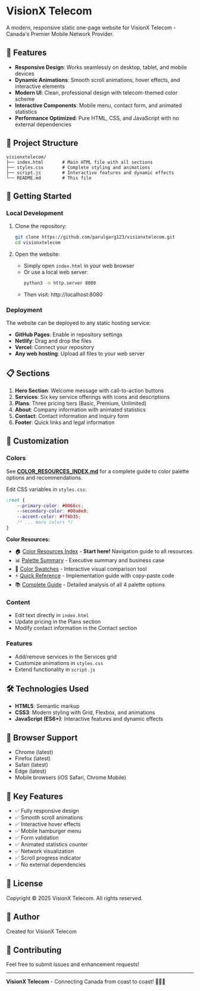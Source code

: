 # VisionX Telecom

A modern, responsive static one-page website for VisionX Telecom - Canada's Premier Mobile Network Provider.

## 🌟 Features

- **Responsive Design**: Works seamlessly on desktop, tablet, and mobile devices
- **Dynamic Animations**: Smooth scroll animations, hover effects, and interactive elements
- **Modern UI**: Clean, professional design with telecom-themed color scheme
- **Interactive Components**: Mobile menu, contact form, and animated statistics
- **Performance Optimized**: Pure HTML, CSS, and JavaScript with no external dependencies

## 📁 Project Structure

```
visionxtelecom/
├── index.html       # Main HTML file with all sections
├── styles.css       # Complete styling and animations
├── script.js        # Interactive features and dynamic effects
└── README.md        # This file
```

## 🚀 Getting Started

### Local Development

1. Clone the repository:
   ```bash
   git clone https://github.com/parulgarg123/visionxtelecom.git
   cd visionxtelecom
   ```

2. Open the website:
   - Simply open `index.html` in your web browser
   - Or use a local web server:
     ```bash
     python3 -m http.server 8080
     ```
   - Then visit: http://localhost:8080

### Deployment

The website can be deployed to any static hosting service:
- **GitHub Pages**: Enable in repository settings
- **Netlify**: Drag and drop the files
- **Vercel**: Connect your repository
- **Any web hosting**: Upload all files to your web server

## 📋 Sections

1. **Hero Section**: Welcome message with call-to-action buttons
2. **Services**: Six key service offerings with icons and descriptions
3. **Plans**: Three pricing tiers (Basic, Premium, Unlimited)
4. **About**: Company information with animated statistics
5. **Contact**: Contact information and inquiry form
6. **Footer**: Quick links and legal information

## 🎨 Customization

### Colors
See **[COLOR_RESOURCES_INDEX.md](COLOR_RESOURCES_INDEX.md)** for a complete guide to color palette options and recommendations.

Edit CSS variables in `styles.css`:
```css
:root {
    --primary-color: #0066cc;
    --secondary-color: #00a8e8;
    --accent-color: #ff6b35;
    /* ... more colors */
}
```

**Color Resources:**
- 🏠 [Color Resources Index](COLOR_RESOURCES_INDEX.md) - **Start here!** Navigation guide to all resources
- 📊 [Palette Summary](PALETTE_SUMMARY.md) - Executive summary and business case
- 🎨 [Color Swatches](color-swatches.html) - Interactive visual comparison tool
- ⚡ [Quick Reference](COLOR_QUICK_REFERENCE.md) - Implementation guide with copy-paste code
- 📚 [Complete Guide](COLOR_PALETTE_GUIDE.md) - Detailed analysis of all 4 palette options

### Content
- Edit text directly in `index.html`
- Update pricing in the Plans section
- Modify contact information in the Contact section

### Features
- Add/remove services in the Services grid
- Customize animations in `styles.css`
- Extend functionality in `script.js`

## 🛠️ Technologies Used

- **HTML5**: Semantic markup
- **CSS3**: Modern styling with Grid, Flexbox, and animations
- **JavaScript (ES6+)**: Interactive features and dynamic effects

## 📱 Browser Support

- Chrome (latest)
- Firefox (latest)
- Safari (latest)
- Edge (latest)
- Mobile browsers (iOS Safari, Chrome Mobile)

## 🎯 Key Features

- ✅ Fully responsive design
- ✅ Smooth scroll animations
- ✅ Interactive hover effects
- ✅ Mobile hamburger menu
- ✅ Form validation
- ✅ Animated statistics counter
- ✅ Network visualization
- ✅ Scroll progress indicator
- ✅ No external dependencies

## 📄 License

Copyright © 2025 VisionX Telecom. All rights reserved.

## 👤 Author

Created for VisionX Telecom

## 🤝 Contributing

Feel free to submit issues and enhancement requests!

---

**VisionX Telecom** - Connecting Canada from coast to coast! 📱🇨🇦
